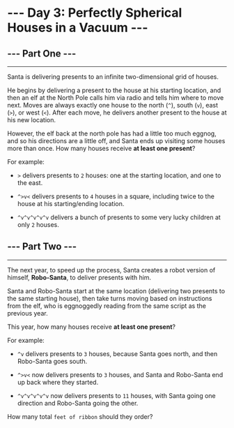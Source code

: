 # --- Day 3: Perfectly Spherical Houses in a Vacuum ---

## --- Part One ---

---

Santa is delivering presents to an infinite two-dimensional grid of houses.

He begins by delivering a present to the house at his starting location, and then an elf at the North Pole calls him via radio and tells him where to move next. Moves are always exactly one house to the north (`^`), south (`v`), east (`>`), or west (`<`). After each move, he delivers another present to the house at his new location.

However, the elf back at the north pole has had a little too much eggnog, and so his directions are a little off, and Santa ends up visiting some houses more than once. How many houses receive __at least one present__?

For example:

* `>` delivers presents to `2` houses: one at the starting location, and one to the east.

* `^>v<` delivers presents to `4` houses in a square, including twice to the house at his starting/ending location.

* `^v^v^v^v^v` delivers a bunch of presents to some very lucky children at only `2` houses.


## --- Part Two ---

---

The next year, to speed up the process, Santa creates a robot version of himself, __Robo-Santa__, to deliver presents with him.

Santa and Robo-Santa start at the same location (delivering two presents to the same starting house), then take turns moving based on instructions from the elf, who is eggnoggedly reading from the same script as the previous year.

This year, how many houses receive __at least one present__?

For example:

* `^v` delivers presents to `3` houses, because Santa goes north, and then Robo-Santa goes south.

* `^>v<` now delivers presents to `3` houses, and Santa and Robo-Santa end up back where they started.

* `^v^v^v^v^v` now delivers presents to `11` houses, with Santa going one direction and Robo-Santa going the other.

How many total `feet of ribbon` should they order?
